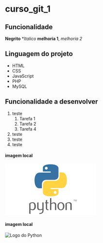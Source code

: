 # curso_git_1
## Funcionalidade
**Negrito**
**Italico*
__melhoria 1__, _melhoria 2_

## Linguagem do projeto

* HTML
* CSS
* JavaScript
* PHP
* MySQL

## Funcionalidade a desenvolver

1. teste 
    1. Tarefa 1
    2. Tarefa 2
    3. Tarefa 4 
2. teste
3. teste
4. teste

#### imagem local
![Logo do Python](python.png)

#### imagem local
![Logo do Python](https://miro.medium.com/v2/resize:fit:1400/format:webp/1*ycIMlwgwicqlO6PcFRA-Iw.png)